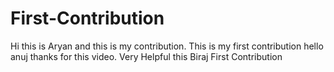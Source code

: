 # First-Contribution
Hi this is Aryan and this is my contribution.
This is my first contribution
hello anuj thanks for this video. Very Helpful
this Biraj First Contribution
